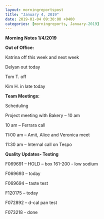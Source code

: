 ```yaml
---  
layout: morningreportspost  
title: "January 4, 2019"  
date: 2019-01-04 09:30:00 +0400  
categories: [morningreports, January-2019]  
---
```


**Morning Notes 1/4/2019**

**Out of Office:**

Katrina off this week and next week

Delyan out today

Tom T. off

Kim H. in late today

**Team Meetings:**

Scheduling

Project meeting with Bakery – 10 am

10 am – Ferrara call

11:00 am – Amit, Alice and Veronica meet

11:30 am – Internal call on Tespo

**Quality Updates- Testing**

F069691 – HOLD – box 161-200 - low sodium

F069693 – today

F069694 – taste test

F120175 – today

F072892 – d-cal pan test

F073218 - done
